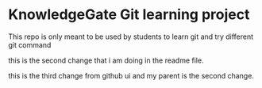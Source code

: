 # KnowledgeGate Git learning project
This repo is only meant to be used by students to learn git and try different git command

this is the second change that i am doing in the readme file.

this is the third change from github ui and my parent is the second change.
